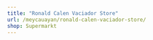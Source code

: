 ```yaml
---
title: "Ronald Calen Vaciador Store"
url: /meycauayan/ronald-calen-vaciador-store/
shop: Supermarkt
---
```

